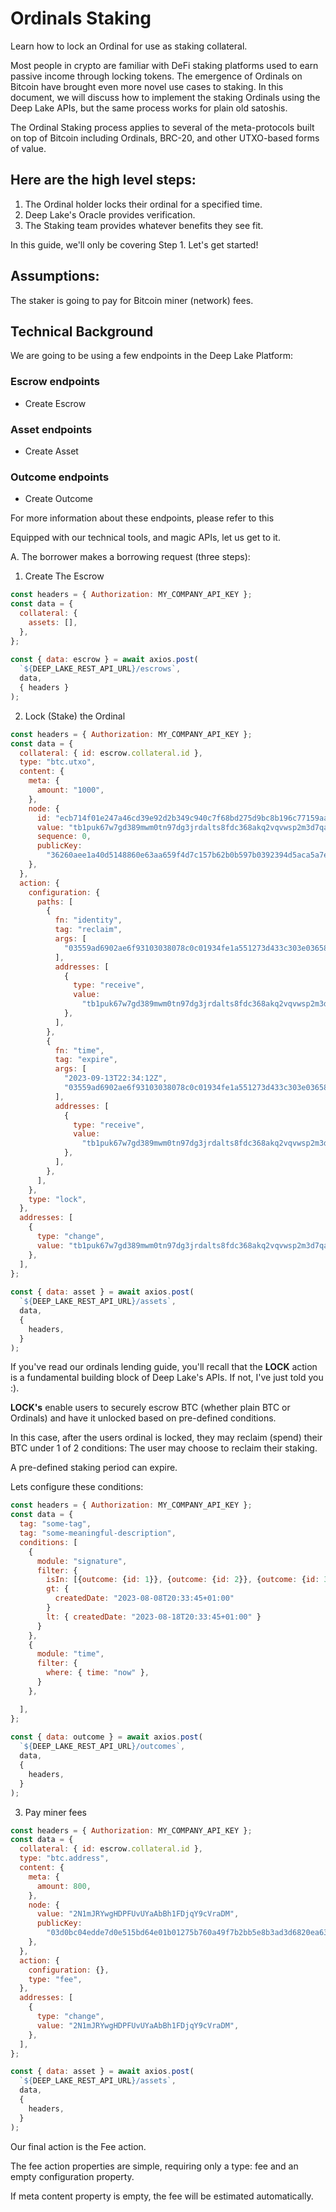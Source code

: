 # Ordinals Staking

Learn how to lock an Ordinal for use as staking collateral.

Most people in crypto are familiar with DeFi staking platforms used to earn passive income through locking tokens. The emergence of Ordinals on Bitcoin have brought even more novel use cases to staking.
In this document, we will discuss how to implement the staking Ordinals using the Deep Lake APIs, but the same process works for plain old satoshis.

The Ordinal Staking process applies to several of the meta-protocols built on top of Bitcoin including Ordinals, BRC-20, and other UTXO-based forms of value.

## Here are the high level steps:

1. The Ordinal holder locks their ordinal for a specified time.
1. Deep Lake's Oracle provides verification.
1. The Staking team provides whatever benefits they see fit.

In this guide, we'll only be covering Step 1. Let's get started!

## Assumptions:

The staker is going to pay for Bitcoin miner (network) fees.

## Technical Background

We are going to be using a few endpoints in the Deep Lake Platform:

### Escrow endpoints

- Create Escrow

### Asset endpoints

- Create Asset

### Outcome endpoints

- Create Outcome

For more information about these endpoints, please refer to this ​

Equipped with our technical tools, and magic APIs, let us get to it.

A. The borrower makes a borrowing request (three steps):

1. Create The Escrow

```javascript
const headers = { Authorization: MY_COMPANY_API_KEY };
const data = {
  collateral: {
    assets: [],
  },
};
​
const { data: escrow } = await axios.post(
  `${DEEP_LAKE_REST_API_URL}/escrows`,
  data,
  { headers }
);
```

2. Lock (Stake) the Ordinal

```javascript
const headers = { Authorization: MY_COMPANY_API_KEY };
const data = {
  collateral: { id: escrow.collateral.id },
  type: "btc.utxo",
  content: {
    meta: {
      amount: "1000",
    },
    node: {
      id: "ecb714f01e247a46cd39e92d2b349c940c7f68bd275d9bc8b196c77159aa2f85",
      value: "tb1puk67w7gd389mwm0tn97dg3jrdalts8fdc368akq2vqvwsp2m3d7qahuwk6",
      sequence: 0,
      publicKey:
        "36260aee1a40d5148860e63aa659f4d7c157b62b0b597b0392394d5aca5a7e12",
    },
  },
  action: {
    configuration: {
      paths: [
        {
          fn: "identity",
          tag: "reclaim",
          args: [
            "03559ad6902ae6f93103038078c0c01934fe1a551273d433c303e03658b117daa6",
          ],
          addresses: [
            {
              type: "receive",
              value:
                "tb1puk67w7gd389mwm0tn97dg3jrdalts8fdc368akq2vqvwsp2m3d7qahuwk6",
            },
          ],
        },
        {
          fn: "time",
          tag: "expire",
          args: [
            "2023-09-13T22:34:12Z",
            "03559ad6902ae6f93103038078c0c01934fe1a551273d433c303e03658b117daa6",
          ],
          addresses: [
            {
              type: "receive",
              value:
                "tb1puk67w7gd389mwm0tn97dg3jrdalts8fdc368akq2vqvwsp2m3d7qahuwk6",
            },
          ],
        },
      ],
    },
    type: "lock",
  },
  addresses: [
    {
      type: "change",
      value: "tb1puk67w7gd389mwm0tn97dg3jrdalts8fdc368akq2vqvwsp2m3d7qahuwk6",
    },
  ],
};
​
const { data: asset } = await axios.post(
  `${DEEP_LAKE_REST_API_URL}/assets`,
  data,
  {
    headers,
  }
);
```

If you've read our ordinals lending guide, you'll recall that the <strong>LOCK</strong> action is a fundamental building block of Deep Lake's APIs. If not, I've just told you :).

<strong>LOCK's</strong> enable users to securely escrow BTC (whether plain BTC or Ordinals) and have it unlocked based on pre-defined conditions.

In this case, after the users ordinal is locked, they may reclaim (spend) their BTC under 1 of 2 conditions:
The user may choose to reclaim their staking.

A pre-defined staking period can expire.

Lets configure these conditions:

```javascript
const headers = { Authorization: MY_COMPANY_API_KEY };
const data = {
  tag: "some-tag",
  tag: "some-meaningful-description",
  conditions: [
    {
      module: "signature",
      filter: {
        isIn: [{outcome: {id: 1}}, {outcome: {id: 2}}, {outcome: {id: 3}}, ],
        gt: {
          createdDate: "2023-08-08T20:33:45+01:00"
        }
        lt: { createdDate: "2023-08-18T20:33:45+01:00" }
      }
    },
    {
      module: "time",
      filter: {
        where: { time: "now" },
      }
    },

  ],
};
​
const { data: outcome } = await axios.post(
  `${DEEP_LAKE_REST_API_URL}/outcomes`,
  data,
  {
    headers,
  }
);
```

3. Pay miner fees

```javascript
const headers = { Authorization: MY_COMPANY_API_KEY };
const data = {
  collateral: { id: escrow.collateral.id },
  type: "btc.address",
  content: {
    meta: {
      amount: 800,
    },
    node: {
      value: "2N1mJRYwgHDPFUvUYaAbBh1FDjqY9cVraDM",
      publicKey:
        "03d0bc04edde7d0e515bd64e01b01275b760a49f7b2bb5e8b3ad3d6820ea632bbd",
    },
  },
  action: {
    configuration: {},
    type: "fee",
  },
  addresses: [
    {
      type: "change",
      value: "2N1mJRYwgHDPFUvUYaAbBh1FDjqY9cVraDM",
    },
  ],
};

const { data: asset } = await axios.post(
  `${DEEP_LAKE_REST_API_URL}/assets`,
  data,
  {
    headers,
  }
);
```

Our final action is the Fee action.

The fee action properties are simple, requiring only a type: fee and an empty configuration property.

If meta content property is empty, the fee will be estimated automatically.
